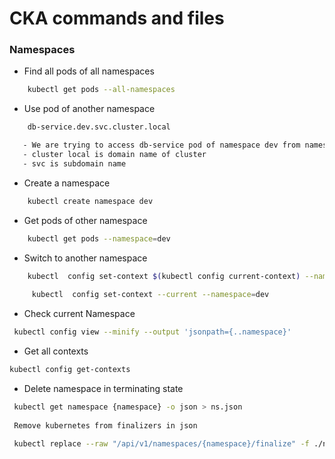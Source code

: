 # CKA commands and files



### Namespaces

- Find all pods of all namespaces

```sh
    kubectl get pods --all-namespaces
```

- Use pod of another namespace
```sh
    db-service.dev.svc.cluster.local

   - We are trying to access db-service pod of namespace dev from namespace default 
   - cluster local is domain name of cluster
   - svc is subdomain name
```

- Create a namespace

```sh
    kubectl create namespace dev
```

- Get pods of other namespace

```sh
    kubectl get pods --namespace=dev
```

- Switch to another namespace

```sh
    kubectl  config set-context $(kubectl config current-context) --namespace=dev
    
     kubectl  config set-context --current --namespace=dev
```
- Check current Namespace

```sh
 kubectl config view --minify --output 'jsonpath={..namespace}'
```

- Get all contexts

```sh
kubectl config get-contexts
```

- Delete namespace in terminating state

```sh
 kubectl get namespace {namespace} -o json > ns.json
 
 Remove kubernetes from finalizers in json
 
 kubectl replace --raw "/api/v1/namespaces/{namespace}/finalize" -f ./ns.json
```